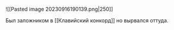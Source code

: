 ![[Pasted image 20230916190139.png|250]]

Был заложником в [[Клавийский конкорд]] но вырвался оттуда.


